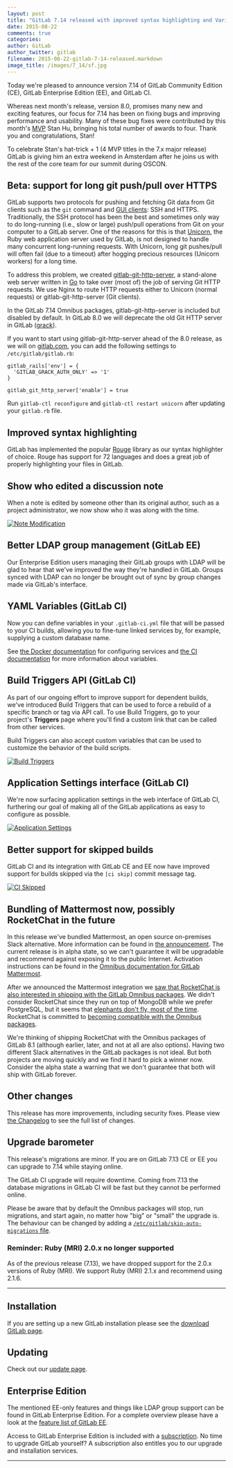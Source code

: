 ```yaml
---
layout: post
title: "GitLab 7.14 released with improved syntax highlighting and Variables in CI"
date: 2015-08-22
comments: true
categories:
author: GitLab
author_twitter: gitlab
filename: 2015-08-22-gitlab-7-14-released.markdown
image_title: /images/7_14/sf.jpg
---
```


Today we're pleased to announce version 7.14 of GitLab Community Edition (CE),
GitLab Enterprise Edition (EE), and GitLab CI.

Whereas next month's release, version 8.0, promises many new and exciting
features, our focus for 7.14 has been on fixing bugs and improving performance
and usability. Many of these bug fixes were contributed by this month's
[MVP](https://about.gitlab.com/mvp/) Stan Hu, bringing his total number of
awards to four. Thank you and congratulations, Stan!

To celebrate Stan's hat-trick + 1 (4 MVP titles in the 7.x major release)
GitLab is giving him an extra weekend in Amsterdam after he joins us with the
rest of the core team for our summit during OSCON.

<!--more-->

## Beta: support for long git push/pull over HTTPS

GitLab supports two protocols for pushing and fetching Git data from Git clients
such as the `git` command and [GUI clients](https://git-scm.com/downloads/guis):
SSH and HTTPS. Traditionally, the SSH protocol has been the best and sometimes
only way to do long-running (i.e., slow or large) push/pull operations from Git
on your computer to a GitLab server. One of the reasons for this is that
[Unicorn](http://unicorn.bogomips.org/), the Ruby web application server used by
GitLab, is not designed to handle many concurrent long-running requests. With
Unicorn, long git pushes/pull will often fail (due to a timeout) after hogging
precious resources (Unicorn workers) for a long time.

To address this problem, we created
[gitlab-git-http-server](https://gitlab.com/gitlab-org/gitlab-git-http-server),
a stand-alone web server written in [Go](https://golang.org/) to take over (most
of) the job of serving Git HTTP requests. We use Nginx to route HTTP requests
either to Unicorn (normal requests) or gitlab-git-http-server (Git clients).

In the GitLab 7.14 Omnibus packages, gitlab-git-http-server is included but
disabled by default. In GitLab 8.0 we will deprecate the old Git HTTP server in
GitLab ([grack](https://gitlab.com/gitlab-org/gitlab-grack)).

If you want to start using gitlab-git-http-server ahead of the 8.0 release, as
we will on [gitlab.com](https://gitlab.com), you can add the following settings
to `/etc/gitlab/gitlab.rb`:

```
gitlab_rails['env'] = {
  'GITLAB_GRACK_AUTH_ONLY' => '1'
}

gitlab_git_http_server['enable'] = true
```

Run `gitlab-ctl reconfigure` and `gitlab-ctl restart unicorn` after updating
your `gitlab.rb` file.

## Improved syntax highlighting

GitLab has implemented the popular [Rouge](http://rouge.jneen.net/) library as
our syntax highlighter of choice. Rouge has support for 72 languages and does
a great job of properly highlighting your files in GitLab.

## Show who edited a discussion note

When a note is edited by someone other than its original author, such as a
project administrator, we now show who it was along with the time.

[![Note Modification](/images/7_14/comment_edit.png)](/images/7_14/comment_edit.png)

## Better LDAP group management (GitLab EE)

Our Enterprise Edition users managing their GitLab groups with LDAP will be glad
to hear that we've improved the way they're handled in GitLab. Groups synced
with LDAP can no longer be brought out of sync by group changes made via GitLab's
interface.

## YAML Variables (GitLab CI)

Now you can define variables in your `.gitlab-ci.yml` file that will be passed
to your CI builds, allowing you to fine-tune linked services by, for example,
supplying a custom database name.

See [the Docker documentation] for configuring services and
[the CI documentation] for more information about variables.

[the Docker documentation]: http://doc.gitlab.com/ci/docker/using_docker_images.html#configuring-services
[the CI documentation]: http://doc.gitlab.com/ci/variables/README.html

## Build Triggers API (GitLab CI)

As part of our ongoing effort to improve support for dependent builds, we've
introduced Build Triggers that can be used to force a rebuild of a specific
branch or tag via API call. To use Build Triggers, go to your project's
**Triggers** page where you'll find a custom link that can be called from other
services.

Build Triggers can also accept custom variables that can be used to customize
the behavior of the build scripts.

[![Build Triggers](/images/7_14/ci_triggers.png)](/images/7_14/ci_triggers.png)

## Application Settings interface (GitLab CI)

We're now surfacing application settings in the web interface of GitLab CI,
furthering our goal of making all of the GitLab applications as easy to
configure as possible.

[![Application Settings](/images/7_14/ci_settings.png)](/images/7_14/ci_settings.png)

## Better support for skipped builds

GitLab CI and its integration with GitLab CE and EE now have improved
support for builds skipped via the `[ci skip]` commit message tag.

[![CI Skipped](/images/7_14/ci_skipped.png)](/images/7_14/ci_skipped.png)

## Bundling of Mattermost now, possibly RocketChat in the future

In this release we've bundled Mattermost, an open source on-premises Slack alternative.
More information can be found in [the announcement](https://about.gitlab.com/2015/08/18/gitlab-loves-mattermost/).
The current release is in alpha state, so we can't guarantee it will be upgradable and recommend against exposing it to the public Internet.
Activation instructions can be found in the [Omnibus documentation for GitLab Mattermost](http://doc.gitlab.com/omnibus/gitlab-mattermost/).

After we announced the Mattermost integration we [saw that RocketChat is also interested in shipping with the GitLab Omnibus packages](https://news.ycombinator.com/item?id=10081963).
We didn't consider RocketChat since they run on top of MongoDB while we prefer PostgreSQL, but it
seems that [elephants don't fly, most of the time](https://github.com/meteor/postgres-packages).
RocketChat is committed to [becoming compatible with the Omnibus packages](https://github.com/RocketChat/Rocket.Chat/milestones/GitLab%200.8).

We're thinking of shipping RocketChat with the Omnibus packages of GitLab 8.1 (although earlier,
later, and not at all are also options). Having two different Slack alternatives
in the GitLab packages is not ideal. But both projects are moving quickly and
we find it hard to pick a winner now. Consider the alpha state a warning that
we don't guarantee that both will ship with GitLab forever.

## Other changes

This release has more improvements, including security fixes. Please view
[the Changelog] to see the full list of changes.

[the Changelog]: https://gitlab.com/gitlab-org/gitlab-ce/blob/master/CHANGELOG

## Upgrade barometer

This release's migrations are minor. If you are on GitLab 7.13 CE or EE you can
upgrade to 7.14 while staying online.

The GitLab CI upgrade will require downtime.
Coming from 7.13 the database migrations in GitLab CI will be fast but they cannot be performed online.

Please be aware that by default the Omnibus packages will stop, run migrations,
and start again, no matter how "big" or "small" the upgrade is. The behaviour
can be changed by adding a [`/etc/gitlab/skip-auto-migrations`
file](http://doc.gitlab.com/omnibus/update/README.html).

### Reminder: Ruby (MRI) 2.0.x no longer supported

As of the previous release (7.13), we have dropped support for the 2.0.x
versions of Ruby (MRI). We support Ruby (MRI) 2.1.x and recommend using 2.1.6.

- - -

## Installation

If you are setting up a new GitLab installation please see the
[download GitLab page](https://about.gitlab.com/installation/).

## Updating

Check out our [update page](https://about.gitlab.com/update/).

## Enterprise Edition

The mentioned EE-only features and things like LDAP group support can be found in GitLab Enterprise Edition.
For a complete overview please have a look at the [feature list of GitLab EE](http://www.gitlab.com/gitlab-ee/).

Access to GitLab Enterprise Edition is included with a [subscription](http://www.gitlab.com/pricing/).
No time to upgrade GitLab yourself?
A subscription also entitles you to our upgrade and installation services.

- - -
